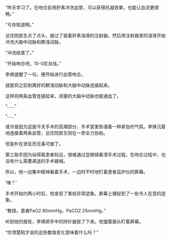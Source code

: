 “昨天学习了。在吻合前用肝素冲洗血管，可以获得抗凝效果，也能让血流更顺畅。”

“亏你知道啊。”

总住院医生点了点头，接过了装着肝素溶液的注射器。然后用注射器里的溶液开始冲洗大脑中动脉和颞浅动脉。

“冲洗结束了。”

“开始吻合吧。10-0尼龙线。”

李焕提醒了一句，便开始进行血管吻合。

就是将之前剥离好的颞浅动脉和大脑中动脉连接起来。

这样将两条血管连接起来，闭塞的大脑中动脉也能通血了。

“……”

“……”

或许是因为这是今天手术的高潮部分，手术室里弥漫着一种紧张的气氛。李焕沉着地连接着两条血管，总住院医生则在一旁全力协助。

但是朴在贤反而无事可做了。

第三助手因为站得离患者较远，很难通过显微镜看清手术过程。在吻合过程中，也没有什么需要递送的手术器械。

所以，他一边集中精神看着手术，一边时不时地盯着患者监护仪的屏幕。

‘咦？’

手术开始约两小时后，他发现了某些异常迹象。屏幕上捕捉到了一些令人在意的迹象。

“教授。患者PaO2 80mmHg，PaCO2 25mmHg。”

听到他的报告，李焕把手中的持针器放了下来。他皱着眉头盯着屏幕。

“你清楚刚才说的这些数值变化意味着什么吗？”